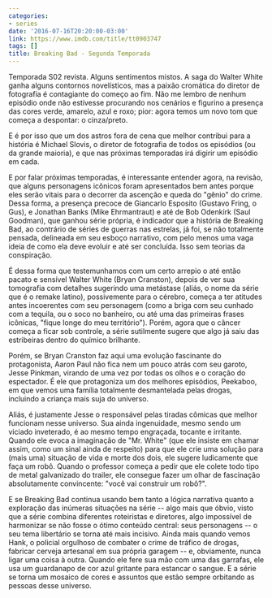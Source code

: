 ```yaml
---
categories:
- series
date: '2016-07-16T20:20:00-03:00'
link: https://www.imdb.com/title/tt0903747
tags: []
title: Breaking Bad - Segunda Temporada
---
```


Temporada S02 revista. Alguns sentimentos mistos. A saga do Walter White ganha alguns contornos novelísticos, mas a paixão cromática do diretor de fotografia é contagiante do começo ao fim. Não me lembro de nenhum episódio onde não estivesse procurando nos cenários e figurino a presença das cores verde, amarelo, azul e roxo; pior: agora temos um novo tom que começa a despontar: o cinza/preto.

E é por isso que um dos astros fora de cena que melhor contribui para a história é Michael Slovis, o diretor de fotografia de todos os episódios (ou da grande maioria), e que nas próximas temporadas irá digirir um episódio em cada.

E por falar próximas temporadas, é interessante entender agora, na revisão, que alguns personagens icônicos foram apresentados bem antes porque eles serão vitais para o decorrer da ascenção e queda do "gênio" do crime. Dessa forma, a presença precoce de Giancarlo Esposito (Gustavo Fring, o Gus), e Jonathan Banks (Mike Ehrmantraut) e até de Bob Odenkirk (Saul Goodman), que ganhou série própria, é indicador que a história de Breaking Bad, ao contrário de séries de guerras nas estrelas, já foi, se não totalmente pensada, delineada em seu esboço narrativo, com pelo menos uma vaga ideia de como ela deve evoluir e até ser concluída. Isso sem teorias da conspiração.

É dessa forma que testemunhamos com um certo arrepio o até então pacato e sensível Walter White (Bryan Cranston), depois de ver sua tomografia com detalhes sugerindo uma metástase (aliás, o nome da série que é o remake latino), possivemente para o cérebro, começa a ter atitudes antes incoerentes com seu personagem (como a briga com seu cunhado com a tequila, ou o soco no banheiro, ou até uma das primeiras frases icônicas, "fique longe do meu território"). Porém, agora que o câncer começa a ficar sob controle, a série sutilmente sugere que algo já saiu das estribeiras dentro do químico brilhante.

Porém, se Bryan Cranston faz aqui uma evolução fascinante do protagonista, Aaron Paul não fica nem um pouco atrás com seu garoto, Jesse Pinkman, virando de uma vez por todas os olhos e o coração do espectador. É ele que protagoniza um dos melhores episódios, Peekaboo, em que vemos uma família totalmente desmantelada pelas drogas, incluindo a criança mais suja do universo.

Aliás, é justamente Jesse o responsável pelas tiradas cômicas que melhor funcionam nesse universo. Sua ainda ingenuidade, mesmo sendo um viciado inveterado, é ao mesmo tempo engraçada, tocante e irritante. Quando ele evoca a imaginação de "Mr. White" (que ele insiste em chamar assim, como um sinal ainda de respeito) para que ele crie uma solução para (mais uma) situação de vida e morte dos dois, ele sugere ludicamente que faça um robô. Quando o professor começa a pedir que ele colete todo tipo de metal galvanizado do trailer, ele consegue fazer um olhar de fascinação absolutamente convincente: "você vai construir um robô?".

E se Breaking Bad continua usando bem tanto a lógica narrativa quanto a exploração das inúmeras situações na série -- algo mais que óbvio, visto que a série combina diferentes roteiristas e diretores, algo impossível de harmonizar se não fosse o ótimo conteúdo central: seus personagens -- o seu tema libertário se torna até mais incisivo. Ainda mais quando vemos Hank, o policial orgulhoso de combater o crime de tráfico de drogas, fabricar cerveja artesanal em sua própria garagem -- e, obviamente, nunca ligar uma coisa à outra. Quando ele fere sua mão com uma das garrafas, ele usa um guardanapo de cor azul gritante para estancar o sangue. E a série se torna um mosaico de cores e assuntos que estão sempre orbitando as pessoas desse universo.